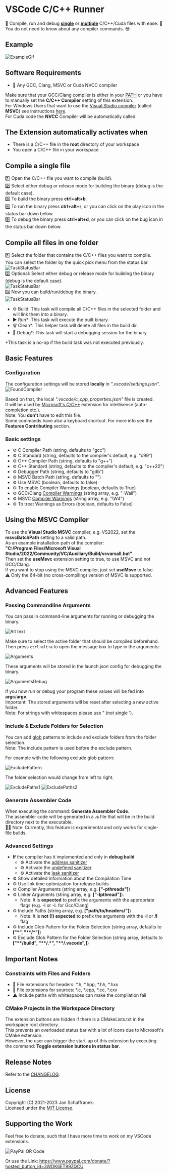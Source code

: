 # VSCode C/C++ Runner

🚀 Compile, run and debug [**single**](#compile-a-single-file) or [**multiple**](#compile-all-files-in-one-folder) C/C++/Cuda files with ease. 🚀  
You do not need to know about any compiler commands. 😎

## Example

![ExampleGif](https://github.com/franneck94/vscode-c-cpp-runner/raw/HEAD/media/ExecuteTasks.gif?raw=true)

## Software Requirements

- 🔧 Any GCC, Clang, MSVC or Cuda NVCC compiler

Make sure that your GCC/Clang compiler is either in your [PATH](https://superuser.com/a/284351) or you have to manually set the **C/C++ Compiler** setting of this extension.  
For Windows Users that want to use the [Visual Studio compiler](https://visualstudio.microsoft.com/) (called **MSVC**) see instructions [here](#using-the-msvc-compiler).  
For Cuda code the **NVCC** Compiler will be automatically called.

## The Extension automatically activates when

- There is a C/C++ file in the **root** directory of your workspace
- You open a C/C++ file in your workspace

## Compile a single file

1️⃣ Open the C/C++ file you want to compile (build).  
2️⃣ Select either debug or release mode for building the binary (debug is the default case).  
3️⃣ To build the binary press **ctrl+alt+b**.  
4️⃣ To run the binary press **ctrl+alt+r**, or you can click on the play icon in the status bar down below.  
5️⃣ To debug the binary press **ctrl+alt+d**, or you can click on the bug icon in the status bar down below.  

## Compile all files in one folder

1️⃣ Select the folder that contains the C/C++ files you want to compile.  
You can select the folder by the quick pick menu from the status bar.  
![TaskStatusBar](https://github.com/franneck94/vscode-c-cpp-runner/raw/HEAD/media/FolderStatusBar.png)  
2️⃣ Optional: Select either debug or release mode for building the binary (debug is the default case).  
![TaskStatusBar](https://github.com/franneck94/vscode-c-cpp-runner/raw/HEAD/media/ModeStatusBar.png)  
3️⃣ Now you can build/run/debug the binary.  
![TaskStatusBar](https://github.com/franneck94/vscode-c-cpp-runner/raw/HEAD/media/TaskStatusBar.png)

- ⚙️ Build: This task will compile all C/C++ files in the selected folder and will link them into a binary.  
- ▶️ Run*: This task will execute the built binary.  
- 🗑️ Clean*: This helper task will delete all files in the build dir.
- 🐞 Debug*: This task will start a debugging session for the binary.  

*This task is a no-op if the build task was not executed previously.

## Basic Features

### Configuration

The configuration settings will be stored **locally** in *".vscode/settings.json"*.  
![FoundCompiler](https://github.com/franneck94/vscode-c-cpp-runner/raw/HEAD/media/Settings.png)  

Based on that, the local *".vscode/c_cpp_properties.json"* file is created.  
It will be used by [Microsoft's *C/C++*](https://code.visualstudio.com/docs/cpp/c-cpp-properties-schema-reference) extension for intellisense (auto-completion etc.).  
Note: You **don't** have to edit this file.  
Some commands have also a keyboard shortcut. For more info see the **Features Contributing** section.

### Basic settings

- ⚙️ C Compiler Path (string, defaults to \"gcc\")
- ⚙️ C Standard (string, defaults to the compiler's default, e.g. "c99")
- ⚙️ C++ Compiler Path (string, defaults to \"g++\")
- ⚙️ C++ Standard (string, defaults to the compiler's default, e.g. "c++20")
- ⚙️ Debugger Path (string, defaults to \"gdb\")
- ⚙️ MSVC Batch Path (string, defaults to \"\")
- ⚙️ Use MSVC (boolean, defaults to false)
- ⚙️ To enable Compiler Warnings (boolean, defaults to True)
- ⚙️ GCC/Clang [Compiler Warnings](https://clang.llvm.org/docs/DiagnosticsReference.html) (string array, e.g. "-Wall")
- ⚙️ MSVC [Compiler Warnings](https://learn.microsoft.com/en-us/cpp/error-messages/compiler-warnings/compiler-warnings-by-compiler-version?view=msvc-170) (string array, e.g. "\W4")
- ⚙️ To treat Warnings as Errors (boolean, defaults to False)

## Using the MSVC Compiler

To use the **Visual Studio MSVC** compiler, e.g. VS2022, set the **msvcBatchPath** setting to a valid path.  
As an example installation path of the compiler:  
**"C:/Program Files/Microsoft Visual Studio/2022/Community/VC/Auxiliary/Build/vcvarsall.bat"**.  
Then set the **useMsvc** extension setting to true, to use MSVC and not GCC/Clang.  
If you want to stop using the MSVC compiler, just set **useMsvc** to false.  
⚠️ Only the 64-bit (no cross-compiling) version of MSVC is supported.

## Advanced Features

### Passing Commandline Arguments

You can pass in command-line arguments for running or debugging the binary.  

![Alt text](https://github.com/franneck94/vscode-c-cpp-runner/raw/HEAD/media/cmdArgs.png)

Make sure to select the active folder that should be compiled beforehand.  
Then press `ctrl+alt+a` to open the message box to type in the arguments:

![Arguments](https://github.com/franneck94/vscode-c-cpp-runner/raw/HEAD/media/arguments.png)

These arguments will be stored in the launch.json config for debugging the binary.  

![ArgumentsDebug](https://github.com/franneck94/vscode-c-cpp-runner/raw/HEAD/media/argumentsDebug.png)

If you now run or debug your program these values will be fed into **argc**/**argv**.  
Important: The stored arguments will be reset after selecting a new active folder.  
Note: For strings with whitespaces please use \" (not single \').

### Include & Exclude Folders for Selection

You can add [glob](https://en.wikipedia.org/wiki/Glob_(programming)#Syntax) patterns to include and exclude folders from the folder selection.  
Note: The include pattern is used before the exclude pattern.

For example with the following exclude glob pattern:

![ExcludePattern](https://github.com/franneck94/vscode-c-cpp-runner/raw/HEAD/media/excludePattern.png)

The folder selection would change from left to right.

![ExcludePaths1](https://github.com/franneck94/vscode-c-cpp-runner/raw/HEAD/media/excludePaths1.png)
![ExcludePaths2](https://github.com/franneck94/vscode-c-cpp-runner/raw/HEAD/media/excludePaths2.png)

### Generate Assembler Code

When executing the command: **Generate Assembler Code**.  
The assembler code will be generated in a **.s** file that will be in the build directory next to the executable.  
👷🏻 Note: Currently, this feature is experimental and only works for single-file builds.  

### Advanced Settings

- **If** the compiler has it implemented and only in **debug build**
  - ⚙️ Activate the [address sanitizer](https://clang.llvm.org/docs/AddressSanitizer.html)
  - ⚙️ Activate the [undefined sanitizer](https://clang.llvm.org/docs/UndefinedBehaviorSanitizer.html)
  - ⚙️ Activate the [leak sanitizer](https://clang.llvm.org/docs/LeakSanitizer.html)
- ⚙️ Show detailed Information about the Compilation Time
- ⚙️ Use link time optimization for release builds
- ⚙️ Compiler Arguments (string array, e.g. **\[\"-pthreads\"\]**)
- ⚙️ Linker Arguments (string array, e.g. **\[\"-lpthread\"\]**).
  - Note: It is **expected** to prefix the arguments with the appropriate flags (e.g. -l or -L for Gcc/Clang)
- ⚙️ Include Paths (string array, e.g. **\[\"path/to/headers/\"\]**)
  - Note: It is **not (!) expected** to prefix the arguments with the **-I** or **/I** flag
- ⚙️ Include Glob Pattern for the Folder Selection (string array, defaults to **["\*", "\*\*/\*"]**)
- ⚙️ Exclude Glob Pattern for the Folder Selection (string array, defaults to **["\*\*/build", "\*\*/.\*", "\*\*/.vscode",]**)

## Important Notes

### Constraints with Files and Folders

- 📝 File extensions for headers: \*.h, \*.hpp, \*.hh, \*.hxx
- 📝 File extensions for sources: \*.c, \*.cpp, \*.cc, \*.cxx
- ⚠️ Include paths with whitespaces can make the compilation fail

### CMake Projects in the Workspace Directory

The extension buttons are hidden if there is a CMakeLists.txt in the workspace root directory.  
This prevents an overloaded status bar with a lot of icons due to Microsoft's CMake extension.  
However, the user can trigger the start-up of this extension by executing the command: **Toggle extension buttons in status bar**.

## Release Notes

Refer to the [CHANGELOG](https://github.com/franneck94/vscode-c-cpp-runner/blob/HEAD/CHANGELOG.md).

## License

Copyright (C) 2021-2023 Jan Schaffranek.  
Licensed under the [MIT License](https://github.com/franneck94/vscode-c-cpp-runner/blob/HEAD/LICENSE).

## Supporting the Work

Feel free to donate, such that I have more time to work on my VSCode extension*s*.

![PayPal QR Code](https://github.com/franneck94/vscode-c-cpp-runner/raw/HEAD/media/QR-Code.png)

Or use the Link: <https://www.paypal.com/donate/?hosted_button_id=3WDK6ET99ZQCU>
